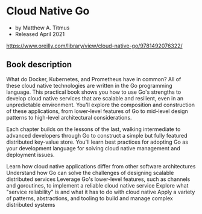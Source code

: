 # Cloud Native Go
- by Matthew A. Titmus
- Released April 2021

https://www.oreilly.com/library/view/cloud-native-go/9781492076322/

## Book description
What do Docker, Kubernetes, and Prometheus have in common? All of these cloud native technologies are written in the Go programming language. This practical book shows you how to use Go's strengths to develop cloud native services that are scalable and resilient, even in an unpredictable environment. You'll explore the composition and construction of these applications, from lower-level features of Go to mid-level design patterns to high-level architectural considerations.

Each chapter builds on the lessons of the last, walking intermediate to advanced developers through Go to construct a simple but fully featured distributed key-value store. You'll learn best practices for adopting Go as your development language for solving cloud native management and deployment issues.

Learn how cloud native applications differ from other software architectures
Understand how Go can solve the challenges of designing scalable distributed services
Leverage Go's lower-level features, such as channels and goroutines, to implement a reliable cloud native service
Explore what "service reliability" is and what it has to do with cloud native
Apply a variety of patterns, abstractions, and tooling to build and manage complex distributed systems
